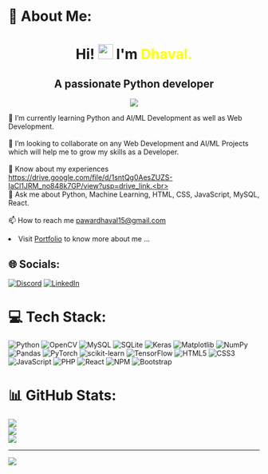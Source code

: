 # 💫 About Me:
<h1 align="center">Hi! <img src="https://media.giphy.com/media/hvRJCLFzcasrR4ia7z/giphy.gif" width="30px"> I'm <span style="color:yellow;">Dhaval. </span></h1>



<h2 align="center">
   <span className="font-medium">A passionate Python developer</span>
</h2>

<p align="center"> <img src= "https://media.giphy.com/media/ve43TyDQ3B4me7d22z/giphy.gif"> 
</p>
  
🌱 I’m currently learning Python and AI/ML Development as well as Web Development.<br><br>👯 I’m looking to collaborate on any Web Development and AI/ML Projects which will help me to grow my skills as a Developer.<br><br>📄 Know about my experiences https://drive.google.com/file/d/1sntQg0AesZUZS-IaCl1JRM_no848k7GP/view?usp=drive_link.<br><br>💬 Ask me about Python, Machine Learning, HTML, CSS, JavaScript, MySQL, React.<br><br>📫 How to reach me pawardhaval15@gmail.com
<li>Visit  <a href="http://dhavalpawar15.vercel.app" target="_blank">Portfolio</a> to know more about me ...</li>


## 🌐 Socials:
[![Discord](https://img.shields.io/badge/Discord-%237289DA.svg?logo=discord&logoColor=white)](https://discord.gg/7K5nFnXQjw) [![LinkedIn](https://img.shields.io/badge/LinkedIn-%230077B5.svg?logo=linkedin&logoColor=white)](https://www.linkedin.com/in/dhaval-pawar/) 

# 💻 Tech Stack:
![Python](https://img.shields.io/badge/python-%2314354C.svg?style=for-the-badge&logo=python&logoColor=white) ![OpenCV](https://img.shields.io/badge/opencv-%23white.svg?style=for-the-badge&logo=opencv&logoColor=white) ![MySQL](https://img.shields.io/badge/mysql-%2300000f.svg?style=for-the-badge&logo=mysql&logoColor=white) ![SQLite](https://img.shields.io/badge/sqlite-%2307405e.svg?style=for-the-badge&logo=sqlite&logoColor=white) ![Keras](https://img.shields.io/badge/Keras-%23D00000.svg?style=for-the-badge&logo=Keras&logoColor=white) ![Matplotlib](https://img.shields.io/badge/Matplotlib-%23ffffff.svg?style=for-the-badge&logo=Matplotlib&logoColor=black) ![NumPy](https://img.shields.io/badge/numpy-%23013243.svg?style=for-the-badge&logo=numpy&logoColor=white) ![Pandas](https://img.shields.io/badge/pandas-%23150458.svg?style=for-the-badge&logo=pandas&logoColor=white) ![PyTorch](https://img.shields.io/badge/PyTorch-%23EE4C2C.svg?style=for-the-badge&logo=PyTorch&logoColor=white) ![scikit-learn](https://img.shields.io/badge/scikit--learn-%23F7931E.svg?style=for-the-badge&logo=scikit-learn&logoColor=white) ![TensorFlow](https://img.shields.io/badge/TensorFlow-%23FF6F00.svg?style=for-the-badge&logo=TensorFlow&logoColor=white) ![HTML5](https://img.shields.io/badge/html5-%23E34F26.svg?style=for-the-badge&logo=html5&logoColor=white) ![CSS3](https://img.shields.io/badge/css3-%231572B6.svg?style=for-the-badge&logo=css3&logoColor=white) ![JavaScript](https://img.shields.io/badge/javascript-%23323330.svg?style=for-the-badge&logo=javascript&logoColor=%23F7DF1E) ![PHP](https://img.shields.io/badge/php-%238C7B8C.svg?style=for-the-badge&logo=php&logoColor=white)  ![React](https://img.shields.io/badge/react-%2320232a.svg?style=for-the-badge&logo=react&logoColor=%2361DAFB) ![NPM](https://img.shields.io/badge/NPM-%23CB3837.svg?style=for-the-badge&logo=npm&logoColor=white) ![Bootstrap](https://img.shields.io/badge/bootstrap-%238511FA.svg?style=for-the-badge&logo=bootstrap&logoColor=white)
# 📊 GitHub Stats:
![](https://github-readme-stats.vercel.app/api?username=pawardhaval15&theme=dark&hide_border=false&include_all_commits=true&count_private=true)<br/>
![](https://github-readme-streak-stats.herokuapp.com/?user=pawardhaval15&theme=dark&hide_border=false)<br/>
![](https://github-readme-stats.vercel.app/api/top-langs/?username=pawardhaval15&theme=dark&hide_border=false&include_all_commits=true&count_private=true&layout=compact)


---
[![](https://visitcount.itsvg.in/api?id=dhaval&label=Profile%20Views&color=8&icon=0&pretty=false)](https://visitcount.itsvg.in)

<!-- Proudly created with GPRM ( https://gprm.itsvg.in ) -->
